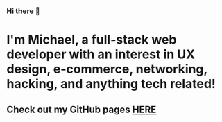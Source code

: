 ### Hi there 👋

# I'm Michael, a full-stack web developer with an interest in UX design, e-commerce, networking, hacking, and anything tech related!

## Check out my GitHub pages [HERE](https://mikekamilos.github.io)

<!--
**mikekamilos/mikekamilos** is a ✨ _special_ ✨ repository because its `README.md` (this file) appears on your GitHub profile.

Here are some ideas to get you started:

- 🔭 I’m currently working on ...
- 🌱 I’m currently learning ...
- 👯 I’m looking to collaborate on ...
- 🤔 I’m looking for help with ...
- 💬 Ask me about ...
- 📫 How to reach me: ...
- 😄 Pronouns: ...
- ⚡ Fun fact: ...
-->
